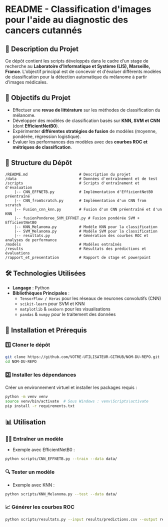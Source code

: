 # README - Classification d'images pour l'aide au diagnostic des cancers cutannés

## 📌 Description du Projet
Ce dépôt contient les scripts développés dans le cadre d'un stage de recherche au **Laboratoire d’Informatique et Système (LIS), Marseille, France**. L'objectif principal est de concevoir et d'évaluer différents modèles de classification pour la détection automatique du mélanome à partir d'images médicales.

## 🚀 Objectifs du Projet
- Effectuer une **revue de littérature** sur les méthodes de classification du mélanome.
- Développer des modèles de classification basés sur **KNN, SVM et CNN** (dont **EfficientNetB0**).
- Expérimenter **différentes stratégies de fusion** de modèles (moyenne, pondérée, régression logistique).
- Évaluer les performances des modèles avec des **courbes ROC et métriques de classification**.

## 📂 Structure du Dépôt
```
/README.md                       # Description du projet
/data                            # Données d'entraînement et de test
/scripts                         # Scripts d'entraînement et d'évaluation
    |-- CNN_EFFNETB.py           # Implémentation d'EfficientNetB0 préentraîné
    |-- CNN_fromScratch.py       # Implémentation d'un CNN from scratch
    |-- Fusion_cnn_knn.py        # Fusion d'un CNN préentraîné et d'un KNN
    |-- fusionPonderee_SVM_EFFNET.py # Fusion pondérée SVM + EfficientNetB0
    |-- KNN_Melanoma.py          # Modèle KNN pour la classification
    |-- SVM_Melanoma.py          # Modèle SVM pour la classification
    |-- resultats.py             # Génération des courbes ROC et analyses de performance
/models                          # Modèles entraînés
/results                         # Résultats des prédictions et évaluations
/rapport_et_presentation         # Rapport de stage et powerpoint
```

## 🛠️ Technologies Utilisées
- **Langage** : Python
- **Bibliothèques Principales** :
  - `TensorFlow / Keras` pour les réseaux de neurones convolutifs (CNN)
  - `scikit-learn` pour SVM et KNN
  - `matplotlib` & `seaborn` pour les visualisations
  - `pandas` & `numpy` pour le traitement des données

## 🔧 Installation et Prérequis
### 1️⃣ Cloner le dépôt
```bash
git clone https://github.com/VOTRE-UTILISATEUR-GITHUB/NOM-DU-REPO.git
cd NOM-DU-REPO
```

### 2️⃣ Installer les dépendances
Créer un environnement virtuel et installer les packages requis :
```bash
python -m venv venv
source venv/bin/activate  # Sous Windows : venv\Scripts\activate
pip install -r requirements.txt
```

## 📊 Utilisation
### 🏋️‍♂️ Entraîner un modèle
- Exemple avec EfficientNetB0 :
```bash
python scripts/CNN_EFFNETB.py --train --data data/
```

### 🔍 Tester un modèle
- Exemple avec KNN :
```bash
python scripts/KNN_Melanoma.py --test --data data/
```

### 📈 Générer les courbes ROC
```bash
python scripts/resultats.py --input results/predictions.csv --output results/roc_curve.png
```




